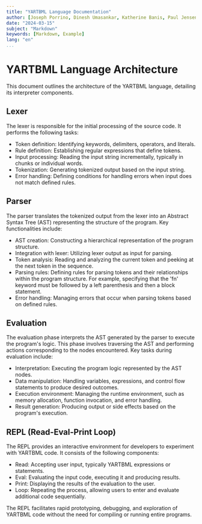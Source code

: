 ```yaml
---
title: "YARTBML Language Documentation"
author: [Joseph Porrino, Dinesh Umasankar, Katherine Banis, Paul Jensen]
date: "2024-03-15"
subject: "Markdown"
keywords: [Markdown, Example]
lang: "en"
...
```


# YARTBML Language Architecture

This document outlines the architecture of the YARTBML language, detailing its interpreter components.

## Lexer

The lexer is responsible for the initial processing of the source code. It performs the following tasks:

- Token definition: Identifying keywords, delimiters, operators, and literals.
- Rule definition: Establishing regular expressions that define tokens.
- Input processing: Reading the input string incrementally, typically in chunks or individual words.
- Tokenization: Generating tokenized output based on the input string.
- Error handling: Defining conditions for handling errors when input does not match defined rules.

## Parser

The parser translates the tokenized output from the lexer into an Abstract Syntax Tree (AST) representing the structure of the program. Key functionalities include:

- AST creation: Constructing a hierarchical representation of the program structure.
- Integration with lexer: Utilizing lexer output as input for parsing.
- Token analysis: Reading and analyzing the current token and peeking at the next token in the sequence.
- Parsing rules: Defining rules for parsing tokens and their relationships within the program structure. For example, specifying that the 'fn' keyword must be followed by a left parenthesis and then a block statement.
- Error handling: Managing errors that occur when parsing tokens based on defined rules.

## Evaluation

The evaluation phase interprets the AST generated by the parser to execute the program's logic. This phase involves traversing the AST and performing actions corresponding to the nodes encountered. Key tasks during evaluation include:

- Interpretation: Executing the program logic represented by the AST nodes.
- Data manipulation: Handling variables, expressions, and control flow statements to produce desired outcomes.
- Execution environment: Managing the runtime environment, such as memory allocation, function invocation, and error handling.
- Result generation: Producing output or side effects based on the program's execution.

## REPL (Read-Eval-Print Loop)

The REPL provides an interactive environment for developers to experiment with YARTBML code. It consists of the following components:

- Read: Accepting user input, typically YARTBML expressions or statements.
- Eval: Evaluating the input code, executing it and producing results.
- Print: Displaying the results of the evaluation to the user.
- Loop: Repeating the process, allowing users to enter and evaluate additional code sequentially.

The REPL facilitates rapid prototyping, debugging, and exploration of YARTBML code without the need for compiling or running entire programs.







